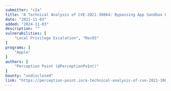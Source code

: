 ```yaml
---
submitter: "c2a"
title: "A Technical Analysis of CVE-2021-30864: Bypassing App Sandbox Restrictions"
date: "2021-11-03"
added: "2024-11-03"
description: ""
vulnerabilities: [
    "Local Privilege Escalation", "MacOS"
]
programs: [
    "Apple"
]
authors: [
    "Perception Point (@PerceptionPo1nt)"
]
bounty: "undisclosed"
link: "https://perception-point.io/a-technical-analysis-of-cve-2021-30864-bypassing-app-sandbox-restrictions/"
---
```




